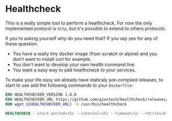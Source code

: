 # Healthcheck

This is a really simple tool to perform a healthcheck. For now the only implemented protocol is `http`, but it's possible to extend to others protocols.

If you're asking yourself why do you need that? If you say yes for any of these question:

- You have a really tiny docker image (from scratch or alpine) and you don't want to install curl for example.
- You don't want to develop your own health command line.
- You want a easy way to add healthcheck to your services.

To make your life easy we already have staticaly pre-compiled releases, to start to use add the following commands to your `Dockerfile`:

```dockerfile
ENV HEALTHCHECKER_VERSION 1.0.0
ENV HEALTHCHECKER_URL https://github.com/gioxtech/healthcheck/releases/download/v${HEALTHCHECKER_VERSION}/healthcheck-${HEALTHCHECKER_VERSION}
RUN wget ${HEALTHCHECKER_URL} -O /usr/bin/healthcheck

HEALTHCHECK --start-period=15s --interval=15s --timeout=1s --retries=6 CMD healthcheck -host-addr http://localhost/health
```
